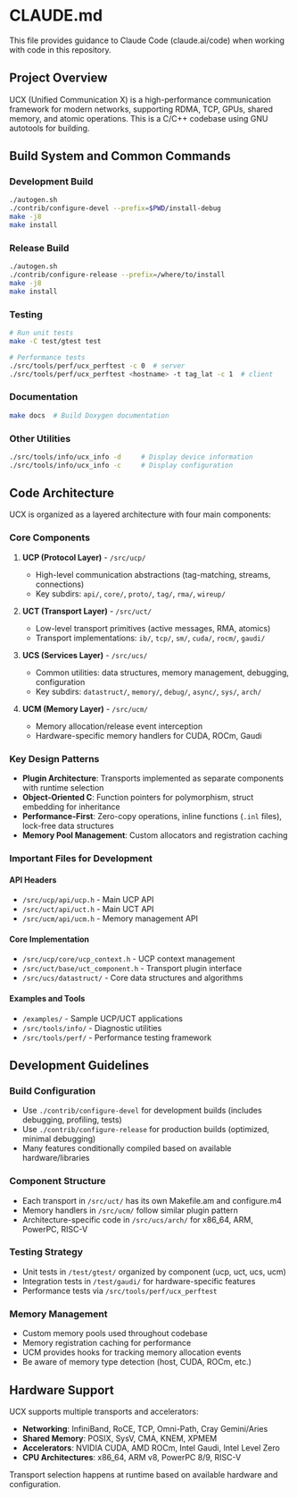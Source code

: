 # CLAUDE.md

This file provides guidance to Claude Code (claude.ai/code) when working with code in this repository.

## Project Overview

UCX (Unified Communication X) is a high-performance communication framework for modern networks, supporting RDMA, TCP, GPUs, shared memory, and atomic operations. This is a C/C++ codebase using GNU autotools for building.

## Build System and Common Commands

### Development Build
```bash
./autogen.sh
./contrib/configure-devel --prefix=$PWD/install-debug
make -j8
make install
```

### Release Build  
```bash
./autogen.sh
./contrib/configure-release --prefix=/where/to/install
make -j8
make install
```

### Testing
```bash
# Run unit tests
make -C test/gtest test

# Performance tests
./src/tools/perf/ucx_perftest -c 0  # server
./src/tools/perf/ucx_perftest <hostname> -t tag_lat -c 1  # client
```

### Documentation
```bash
make docs  # Build Doxygen documentation
```

### Other Utilities
```bash
./src/tools/info/ucx_info -d     # Display device information
./src/tools/info/ucx_info -c     # Display configuration
```

## Code Architecture

UCX is organized as a layered architecture with four main components:

### Core Components

1. **UCP (Protocol Layer)** - `/src/ucp/`
   - High-level communication abstractions (tag-matching, streams, connections)
   - Key subdirs: `api/`, `core/`, `proto/`, `tag/`, `rma/`, `wireup/`

2. **UCT (Transport Layer)** - `/src/uct/`
   - Low-level transport primitives (active messages, RMA, atomics)
   - Transport implementations: `ib/`, `tcp/`, `sm/`, `cuda/`, `rocm/`, `gaudi/`

3. **UCS (Services Layer)** - `/src/ucs/`
   - Common utilities: data structures, memory management, debugging, configuration
   - Key subdirs: `datastruct/`, `memory/`, `debug/`, `async/`, `sys/`, `arch/`

4. **UCM (Memory Layer)** - `/src/ucm/`
   - Memory allocation/release event interception
   - Hardware-specific memory handlers for CUDA, ROCm, Gaudi

### Key Design Patterns

- **Plugin Architecture**: Transports implemented as separate components with runtime selection
- **Object-Oriented C**: Function pointers for polymorphism, struct embedding for inheritance
- **Performance-First**: Zero-copy operations, inline functions (`.inl` files), lock-free data structures
- **Memory Pool Management**: Custom allocators and registration caching

### Important Files for Development

#### API Headers
- `/src/ucp/api/ucp.h` - Main UCP API
- `/src/uct/api/uct.h` - Main UCT API
- `/src/ucm/api/ucm.h` - Memory management API

#### Core Implementation
- `/src/ucp/core/ucp_context.h` - UCP context management
- `/src/uct/base/uct_component.h` - Transport plugin interface
- `/src/ucs/datastruct/` - Core data structures and algorithms

#### Examples and Tools
- `/examples/` - Sample UCP/UCT applications
- `/src/tools/info/` - Diagnostic utilities
- `/src/tools/perf/` - Performance testing framework

## Development Guidelines

### Build Configuration
- Use `./contrib/configure-devel` for development builds (includes debugging, profiling, tests)
- Use `./contrib/configure-release` for production builds (optimized, minimal debugging)
- Many features conditionally compiled based on available hardware/libraries

### Component Structure
- Each transport in `/src/uct/` has its own Makefile.am and configure.m4
- Memory handlers in `/src/ucm/` follow similar plugin pattern
- Architecture-specific code in `/src/ucs/arch/` for x86_64, ARM, PowerPC, RISC-V

### Testing Strategy
- Unit tests in `/test/gtest/` organized by component (ucp, uct, ucs, ucm)
- Integration tests in `/test/gaudi/` for hardware-specific features
- Performance tests via `/src/tools/perf/ucx_perftest`

### Memory Management
- Custom memory pools used throughout codebase
- Memory registration caching for performance
- UCM provides hooks for tracking memory allocation events
- Be aware of memory type detection (host, CUDA, ROCm, etc.)

## Hardware Support

UCX supports multiple transports and accelerators:
- **Networking**: InfiniBand, RoCE, TCP, Omni-Path, Cray Gemini/Aries  
- **Shared Memory**: POSIX, SysV, CMA, KNEM, XPMEM
- **Accelerators**: NVIDIA CUDA, AMD ROCm, Intel Gaudi, Intel Level Zero
- **CPU Architectures**: x86_64, ARM v8, PowerPC 8/9, RISC-V

Transport selection happens at runtime based on available hardware and configuration.